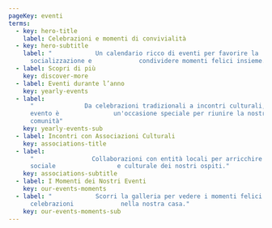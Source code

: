 ```yaml
---
pageKey: eventi
terms:
  - key: hero-title
    label: Celebrazioni e momenti di convivialità
  - key: hero-subtitle
    label: "            Un calendario ricco di eventi per favorire la
      socializzazione e             condividere momenti felici insieme."
  - label: Scopri di più
    key: discover-more
  - label: Eventi durante l’anno
    key: yearly-events
  - label:
      "              Da celebrazioni tradizionali a incontri culturali, ogni
      evento è               un'occasione speciale per riunire la nostra
      comunità"
    key: yearly-events-sub
  - label: Incontri con Associazioni Culturali
    key: associations-title
  - label:
      "                Collaborazioni con entità locali per arricchire la vita
      sociale                 e culturale dei nostri ospiti."
    key: associations-subtitle
  - label: I Momenti dei Nostri Eventi
    key: our-events-moments
  - label: "            Scorri la galleria per vedere i momenti felici e le
      celebrazioni             nella nostra casa."
    key: our-events-moments-sub
---
```

